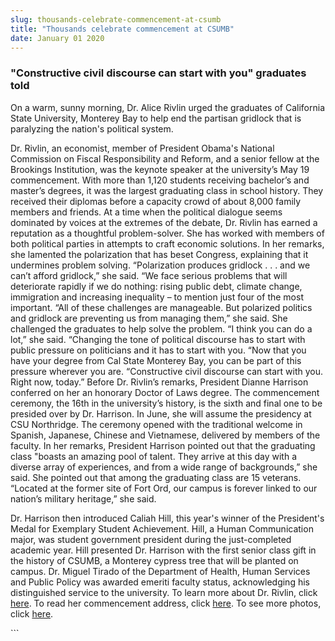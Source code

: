```yaml
---
slug: thousands-celebrate-commencement-at-csumb
title: "Thousands celebrate commencement at CSUMB"
date: January 01 2020
---
```


 
<h3>"Constructive civil discourse can start with you" graduates told</h3>
<p>
  On a warm, sunny morning, Dr. Alice Rivlin urged the graduates of California
  State University, Monterey Bay to help end the partisan gridlock that is
  paralyzing the nation's political system.
</p>
<p>
  Dr. Rivlin, an economist, member of President Obama's National Commission on
  Fiscal Responsibility and Reform, and a senior fellow at the Brookings
  Institution, was the keynote speaker at the university’s May 19 commencement.
  With more than 1,120 students receiving bachelor’s and master’s degrees, it
  was the largest graduating class in school history. They received their
  diplomas before a capacity crowd of about 8,000 family members and friends. At
  a time when the political dialogue seems dominated by voices at the extremes
  of the debate, Dr. Rivlin has earned a reputation as a thoughtful
  problem-solver. She has worked with members of both political parties in
  attempts to craft economic solutions. In her remarks, she lamented the
  polarization that has beset Congress, explaining that it undermines problem
  solving. “Polarization produces gridlock . . . and we can’t afford gridlock,”
  she said. “We face serious problems that will deteriorate rapidly if we do
  nothing: rising public debt, climate change, immigration and increasing
  inequality – to mention just four of the most important. “All of these
  challenges are manageable. But polarized politics and gridlock are preventing
  us from managing them,” she said. She challenged the graduates to help solve
  the problem. “I think you can do a lot,” she said. “Changing the tone of
  political discourse has to start with public pressure on politicians and it
  has to start with you. “Now that you have your degree from Cal State Monterey
  Bay, you can be part of this pressure wherever you are. “Constructive civil
  discourse can start with you. Right now, today.” Before Dr. Rivlin’s remarks,
  President Dianne Harrison conferred on her an honorary Doctor of Laws degree.
  The commencement ceremony, the 16th in the university’s history, is the sixth
  and final one to be presided over by Dr. Harrison. In June, she will assume
  the presidency at CSU Northridge. The ceremony opened with the traditional
  welcome in Spanish, Japanese, Chinese and Vietnamese, delivered by members of
  the faculty. In her remarks, President Harrison pointed out that the
  graduating class "boasts an amazing pool of talent. They arrive at this day
  with a diverse array of experiences, and from a wide range of backgrounds,”
  she said. She pointed out that among the graduating class are 15 veterans.
  “Located at the former site of Fort Ord, our campus is forever linked to our
  nation’s military heritage,” she said.
</p>
<p>
  Dr. Harrison then introduced Caliah Hill, this year's winner of the
  President's Medal for Exemplary Student Achievement. Hill, a Human
  Communication major, was student government president during the
  just-completed academic year. Hill presented Dr. Harrison with the first
  senior class gift in the history of CSUMB, a Monterey cypress tree that will
  be planted on campus. Dr. Miguel Tirado of the Department of Health, Human
  Services and Public Policy was awarded emeriti faculty status, acknowledging
  his distinguished service to the university. To learn more about Dr. Rivlin,
  click
  <a
    href="https://news.csumb.edu/news/2012/apr/3/nationally-known-economist-alice-rivlin-deliver-commencement-address"
    >here</a
  >. To read her commencement address, click
  <a
    href="https://news.csumb.edu/news/2012/may/19/commencement-remarks-alice-rivlin"
    >here</a
  >. To see more photos, click
  <a href="https://news.csumb.edu/gallery/thousands-celebrate-2012-commencement"
    >here</a
  >.
</p>
```
